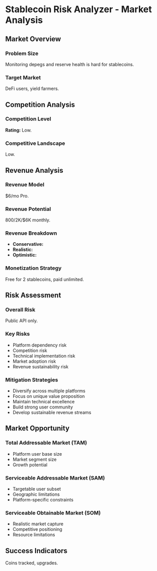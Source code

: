 # Stablecoin Risk Analyzer - Market Analysis

## Market Overview

### Problem Size
Monitoring depegs and reserve health is hard for stablecoins.

### Target Market
DeFi users, yield farmers.

## Competition Analysis

### Competition Level
**Rating:** Low.

### Competitive Landscape
Low.

## Revenue Analysis

### Revenue Model
$6/mo Pro.

### Revenue Potential
$800/$2K/$6K monthly.

### Revenue Breakdown
- **Conservative:** 
- **Realistic:** 
- **Optimistic:** 

### Monetization Strategy
Free for 2 stablecoins, paid unlimited.

## Risk Assessment

### Overall Risk
Public API only.

### Key Risks
- Platform dependency risk
- Competition risk
- Technical implementation risk
- Market adoption risk
- Revenue sustainability risk

### Mitigation Strategies
- Diversify across multiple platforms
- Focus on unique value proposition
- Maintain technical excellence
- Build strong user community
- Develop sustainable revenue streams

## Market Opportunity

### Total Addressable Market (TAM)
- Platform user base size
- Market segment size
- Growth potential

### Serviceable Addressable Market (SAM)
- Targetable user subset
- Geographic limitations
- Platform-specific constraints

### Serviceable Obtainable Market (SOM)
- Realistic market capture
- Competitive positioning
- Resource limitations

## Success Indicators
Coins tracked, upgrades.
